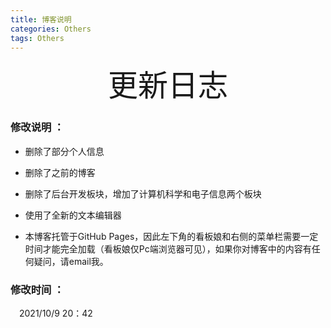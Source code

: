 ```yaml
---
title: 博客说明
categories: Others  
tags: Others 
---
```


<p align="center"><font size='100'> 更新日志</font></p>

### 修改说明  ：

- 删除了部分个人信息<br>

- 删除了之前的博客<br>

- 删除了后台开发板块，增加了计算机科学和电子信息两个板块<br>

- 使用了全新的文本编辑器<br>

- 本博客托管于GitHub Pages，因此左下角的看板娘和右侧的菜单栏需要一定时间才能完全加载（看板娘仅Pc端浏览器可见），如果你对博客中的内容有任何疑问，请email我。

### 修改时间 ：
&emsp;2021/10/9 20：42
